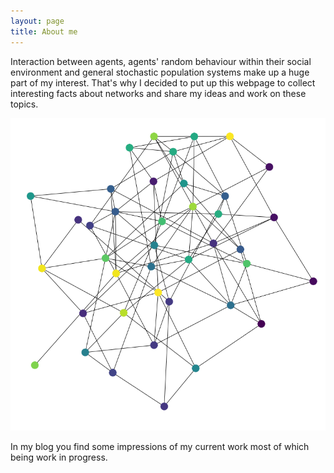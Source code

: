 ```yaml
---
layout: page
title: About me 
---
```


Interaction between agents, agents' random behaviour within their social environment and general stochastic population systems make up a huge part of my interest. 
That's why I decided to put up this webpage to collect interesting facts about networks and share my ideas and work on these topics. 

<div style='float: center'>
  <img style='width: 600px' src="_images/random_graph_example.png"/>
</div>

In my blog you find some impressions of my current work most of which being work in progress.
